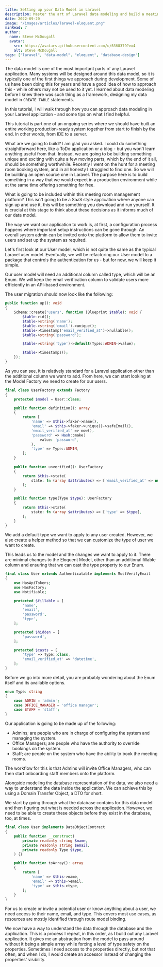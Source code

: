 ```yaml
---
title: Setting up your Data Model in Laravel
description: Master the art of Laravel data modeling and build a meeting room booking system with this comprehensive tutorial.
date: 2022-09-20
image: "/images/articles/laravel-eloquent.png"
minRead: 7
author:
  name: Steve McDougall
  avatar:
    src: https://avatars.githubusercontent.com/u/6368379?v=4
    alt: Steve McDougall
tags: ["laravel", "data-model", "eloquent", "database-design"]
---
```


The data model is one of the most important parts of any Laravel application. Many systems will be designed around this data model, so it is typically one of the first things we approach during development. Some of us have been doing this for years and have a good idea of how to approach this - while others may not be used to it yet. I learned about data modeling before I knew there was such thing as a framework, designing my data model in `CREATE TABLE` statements.

In this tutorial, I will walk through how you can approach data modeling in your Laravel application - and some tips on what I find helpful.

This tutorial is part one of an ongoing series where we should have built an entire working production-ready system together from start to finish by the end. In other words, from IDE to a server.

What are we going to build? I am glad you asked. I could do something straightforward here, like a ToDo application or a blog - but you won't learn anything useful from that. Instead, we are going to be building something unique and exciting with quite a few moving parts, which by the end of it all, should be something worthwhile. Recently I went on the hunt for a meeting room booking system, and in all honesty I struggled to find one. So we will be building an open source one in Laravel. The purpose here is to build something in a way that we would expect in a production environment while at the same time offering something for free.

What is going to be included within this meeting room management platform? This isn't going to be a SaaS style application where anyone can sign up and use it, this will be something you download and run yourself. It is crucial at this stage to think about these decisions as it informs much of our data model. 

The way we want our application to work is, at first, a configuration process happens where important setup instructions can be gone through. An overall system admin can be invited onto the platform to allow them to invite users and set up the system as required.

Let's first look at our User model, which is not quite the same as the typical Laravel user model. Eventually, we will be refactoring our User model to a package that controls the authentication for us - but for now, we will keep it simple.

Our user model will need an additional column called type, which will be an Enum. We will keep the email verification column to validate users more efficiently in an API-based environment.

The user migration should now look like the following:

```php
public function up(): void
{
    Schema::create('users', function (Blueprint $table): void {
        $table->id();
        $table->string('name');
        $table->string('email')->unique();
        $table->timestamp('email_verified_at')->nullable();
        $table->string('password');

        $table->string('type')->default(Type::ADMIN->value);

        $table->timestamps();
    });
}
```

As you can see, it is relatively standard for a Laravel application other than the additional column we want to add. From here, we can start looking at the Model Factory we need to create for our users.

```php
final class UserFactory extends Factory
{
    protected $model = User::class;

    public function definition(): array
    {
        return [
            'name' => $this->faker->name(),
            'email' => $this->faker->unique()->safeEmail(),
            'email_verified_at' => now(),
            'password' => Hash::make(
                value: 'password',
            ),
            'type' => Type::ADMIN,
        ];
    }
    
    public function unverified(): UserFactory
    {
        return $this->state(
            state: fn (array $attributes) => ['email_verified_at' => null],
        );
    }

    public function type(Type $type): UserFactory
    {
        return $this->state(
            state: fn (array $attributes) => ['type' => $type],
        );
    }
}
```

We add a default type we want to apply to any user created. However, we also create a helper method so that we can customize the type of user we want to create.

This leads us to the model and the changes we want to apply to it. There are minimal changes to the Eloquent Model, other than an additional fillable column and ensuring that we can cast the type property to our Enum.

```php
final class User extends Authenticatable implements MustVerifyEmail
{
    use HasApiTokens;
    use HasFactory;
    use Notifiable;

    protected $fillable = [
        'name',
        'email',
        'password',
        'type',
    ];

    protected $hidden = [
        'password',
    ];

    protected $casts = [
        'type' => Type::class,
        'email_verified_at' => 'datetime',
    ];
}
```
Before we go into more detail, you are probably wondering about the Enum itself and its available options.

```php
enum Type: string
{
    case ADMIN = 'admin';
    case OFFICE_MANAGER = 'office manager';
    case STAFF = 'staff';
}
```

Our application is going to be made up of the following:

- Admins; are people who are in charge of configuring the system and managing the system.
- Office Managers; are people who have the authority to override bookings on the system.
- Staff; are people on the system who have the ability to book the meeting rooms.

The workflow for this is that Admins will invite Office Managers, who can then start onboarding staff members onto the platform.

Alongside modeling the database representation of the data, we also need a way to understand the data inside the application. We can achieve this by using a Domain Transfer Object, a DTO for short.

We start by going through what the database contains for this data model and then figuring out what is needed across the application. However, we need to be able to create these objects before they exist in the database, too, at times.

```php
final class User implements DataObjectContract
{
    public function __construct(
        private readonly string $name,
        private readonly string $email,
        private readonly Type $type,
    ) {}

    public function toArray(): array
    {
        return [
            'name' => $this->name,
            'email' => $this->email,
            'type' => $this->type,
        ];
    }
}
```

For us to create or invite a potential user or know anything about a user, we need access to their name, email, and type. This covers most use cases, as resources are mostly identified through route model binding.

We now have a way to understand the data through the database and the application. This is a process I repeat, in this order, as I build out any Laravel application. It gives me an abstraction from the model to pass around without it being a simple array while forcing a level of type safety on the properties. Sometimes I need access to the properties directly, but not that often, and when I do, I would create an accessor instead of changing the properties' visibility.
